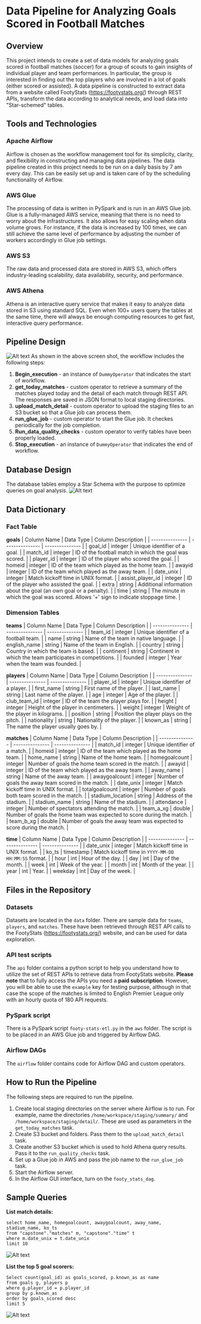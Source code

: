 # Data Pipeline for Analyzing Goals Scored in Football Matches

## Overview
This project intends to create a set of data models for analyzing goals scored in football matches (soccer) for a group of scouts to gain insights of individual player and team performances. In particular, the group is interested in finding out the top players who are involved in a lot of goals (either scored or assisted). A data pipeline is constructed to extract data from a website called FootyStats (https://footystats.org/) through REST APIs, transform the data according to analytical needs, and load data into "Star-schemed" tables.

## Tools and Technologies
### Apache Airflow
Airflow is chosen as the workflow management tool for its simplicity, clarity, and flexibility in constructing and managing data pipelines.
The data pipeline created in this project needs to be run on a daily basis by 7 am every day. This can be easily set up and is taken care of by the scheduling functionality of Airflow.

### AWS Glue
The processing of data is written in PySpark and is run in an AWS Glue job. Glue is a fully-managed AWS service, meaning that there is no need to worry about the infrastructures. It also allows for easy scaling when data volume grows. For instance, if the data is increased by 100 times, we can still achieve the same level of performance by adjusting the number of workers accordingly in Glue job settings.

### AWS S3
The raw data and processed data are stored in AWS S3, which offers industry-leading scalability, data availability, security, and performance.

### AWS Athena
Athena is an interactive query service that makes it easy to analyze data stored in S3 using standard SQL. Even when 100+ users query the tables at the same time, there will always be enough computing resources to get fast, interactive query performance.


## Pipeline Design
<img title="a title" alt="Alt text" src="/images/airflow-pipeline.png"></img>
As shown in the above screen shot, the workflow includes the following steps: <br>
1. **Begin_execution** - an instance of `DummyOperator` that indicates the start of workflow.
2. **get_today_matches** - custom operator to retrieve a summary of the matches played today and the detail of each match through REST API. The responses are saved in JSON format to local staging directories.
3. **upload_match_detail** - custom operator to upload the staging files to an S3 bucket so that a Glue job can process them.
4. **run_glue_job** - custom operator to start the Glue job. It checkes periodically for the job completion.
5. **Run_data_quality_checks** - custom operator to verify tables have been properly loaded.
6. **Stop_execution** - an instance of `DummyOperator` that indicates the end of workflow.


## Database Design
The database tables employ a Star Schema with the purpose to optimize queries on goal analysis.
<img title="a title" alt="Alt text" src="/images/db_design.png"></img>


## Data Dictionary
### Fact Table
**goals**
| Column Name | Data Type  | Column Description |
| --------------- | --------------- | --------------- |
| goal_id | integer | Unique identifier of a goal. |
| match_id | integer | ID of the football match in which the goal was scored. |
| player_id | integer | ID of the player who scored the goal. |
| homeid | integer | ID of the team which played as the home team. |
| awayid | integer | ID of the team which played as the away team. |
| date_unix | integer | Match kickoff time in UNIX format. |
| assist_player_id | integer | ID of the player who assisted the goal. |
| extra | string | Additional information about the goal (an own goal or a penalty). |
| time | string | The minute in which the goal was scored. Allows '+' sign to indicate stoppage time. |

### Dimension Tables
**teams**
| Column Name | Data Type  | Column Description |
| --------------- | --------------- | --------------- |
| team_id | integer | Unique identifier of a football team. |
| name | string | Name of the team in native language. |
| english_name | string | Name of the team in English. |
| country | string | Country in which the team is based. |
| continent | string | Continent in which the team participates in competitions. |
| founded | integer | Year when the team was founded. |

**players**
| Column Name | Data Type  | Column Description |
| --------------- | --------------- | --------------- |
| player_id | integer | Unique identifier of a player. |
| first_name | string | First name of the player. |
| last_name | string | Last name of the player. |
| age | integer | Age of the player. |
| club_team_id | integer | ID of the team the player plays for. |
| height | integer | Height of the player in centimeters. |
| weight | integer | Weight of the player in kilograms. |
| position | string | Position the player plays on the pitch. |
| nationality | string | Nationality of the player. |
| known_as | string | The name the player usually goes by. |

**matches**
| Column Name | Data Type  | Column Description |
| --------------- | --------------- | --------------- |
| match_id | integer | Unique identifier of a match. |
| homeid | integer | ID of the team which played as the home team. |
| home_name | string | Name of the home team. |
| homegoalcount | integer | Number of goals the home team scored in the match. |
| awayid | integer | ID of the team which played as the away team. |
| away_name | string | Name of the away team. |
| awaygoalcount | integer | Number of goals the away team scored in the match. |
| date_unix | integer | Match kickoff time in UNIX format. |
| totalgoalcount | integer | Number of goals both team scored in the match. |
| stadium_location | string | Address of the stadium. |
| stadium_name | string | Name of the stadium. |
| attendance | integer | Number of spectators attending the match. |
| team_a_xg | double | Number of goals the home team was expected to score during the match. |
| team_b_xg | double | Number of goals the away team was expected to score during the match. |

**time**
| Column Name | Data Type  | Column Description |
| --------------- | --------------- | --------------- |
| date_unix | integer | Match kickoff time in UNIX format. |
| ko_ts | timestamp | Match kickoff time in `YYYY-MM-DD HH:MM:SS` format. |
| hour | int | Hour of the day. |
| day | int | Day of the month. |
| week | int | Week of the year. |
| month | int | Month of the year. |
| year | int | Year. |
| weekday | int | Day of the week. |

## Files in the Repository

### Datasets
Datasets are located in the `data` folder. There are sample data for `teams`, `players`, and `matches`. These have been retrieved through REST API calls to the FootyStats (https://footystats.org/) website, and can be used for data exploration.

  
### API test scripts
The `api` folder contains a python script to help you understand how to utilize the set of REST APIs to retrieve data from FootyStats website.
**Please note** that to fully access the APIs you need a **paid subscription**. However, you will be able to use the `example` key for testing purpose, although in that case the scope of the matches is limited to English Premier League only with an hourly quota of 180 API requests.


### PySpark script
There is a PySpark script `footy-stats-etl.py` in the `aws` folder. The script is to be placed in an AWS Glue job and triggered by Airflow DAG.


### Airflow DAGs
The `airflow` folder contains code for Airflow DAG and custom operators.


## How to Run the Pipeline
The following steps are required to run the pipeline.<br>
1. Create local staging directories on the server where Airflow is to run. For example, name the directories `/home/workspace/staging/summary/` and `/home/workspace/staging/detail/`. These are used as parameters in the `get_today_matches` task.
2. Create S3 bucket and folders. Pass them to the `upload_match_detail` task.
3. Create another S3 bucket which is used to hold Athena query results. Pass it to the `run_quality_checks` task.
4. Set up a Glue job in AWS and pass the job name to the `run_glue_job` task.
5. Start the Airflow server.
6. In the Airflow GUI interface, turn on the `footy_stats_dag`.


## Sample Queries
**List match details:**<br>

    select home_name, homegoalcount, awaygoalcount, away_name, stadium_name, ko_ts
    from "capstone"."matches" m, "capstone"."time" t
    where m.date_unix = t.date_unix
    limit 10

<img title="a title" alt="Alt text" src="/images/matches.png"></img>

**List the top 5 goal scorers:**<br>

    Select count(goal_id) as goals_scored, p.known_as as name
    from goals g, players p
    where g.player_id = p.player_id
    group by p.known_as
    order by goals_scored desc
    limit 5

<img title="a title" alt="Alt text" src="/images/top_goals.png"></img>
